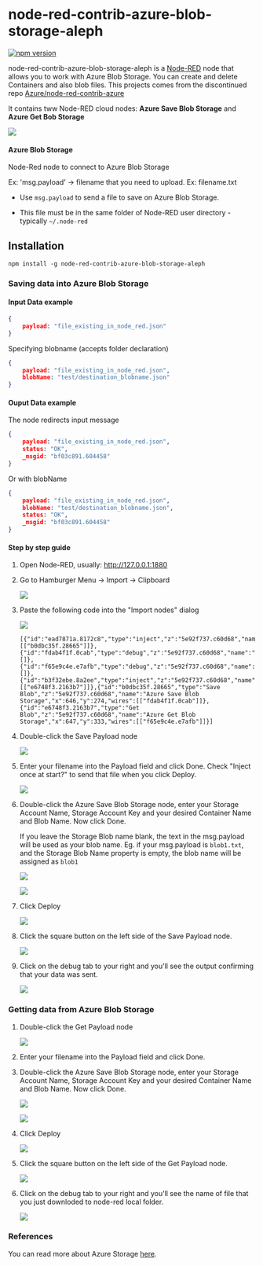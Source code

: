 # node-red-contrib-azure-blob-storage-aleph
[![npm version](https://badge.fury.io/js/node-red-contrib-azure-blob-storage-aleph.svg)](https://badge.fury.io/js/node-red-contrib-azure-blob-storage-aleph)

node-red-contrib-azure-blob-storage-aleph is a <a href="http://nodered.org" target="_new">Node-RED</a> node that allows you to work with Azure Blob Storage. You can create and delete Containers and also blob files.
This projects comes from the discontinued repo 
<a href="https://github.com/Azure/node-red-contrib-azure" target="_new">Azure/node-red-contrib-azure</a>


It contains tww Node-RED cloud nodes: **Azure Save Blob Storage** and **Azure Get Bob Storage**

![](https://raw.githubusercontent.com/javis86/node-red-contrib-azure-blob-storage-aleph/main/images/flow-nodes.PNG)

#### Azure Blob Storage

Node-Red node to connect to Azure Blob Storage


Ex: 'msg.payload' -> filename that you need to upload. Ex: filename.txt

- Use `msg.payload` to send a file to save on Azure Blob Storage.

- This file must be in the same folder of Node-RED user directory - typically `~/.node-red`


## Installation

```
npm install -g node-red-contrib-azure-blob-storage-aleph
```

### Saving data into Azure Blob Storage

#### Input Data example

```json
{
	payload: "file_existing_in_node_red.json"
}
```

Specifying blobname (accepts folder declaration)
```json
{
	payload: "file_existing_in_node_red.json",
    blobName: "test/destination_blobname.json"
}
```

#### Ouput Data example
The node redirects input message

```json
{
	payload: "file_existing_in_node_red.json",
	status: "OK",
	_msgid: "bf03c891.604458"
}
```
Or with blobName
```json
{
	payload: "file_existing_in_node_red.json",
    blobName: "test/destination_blobname.json",
	status: "OK",
	_msgid: "bf03c891.604458"
}
```

#### Step by step guide

1. Open Node-RED, usually: <http://127.0.0.1:1880>

2. Go to Hamburger Menu -> Import -> Clipboard

    ![](https://raw.githubusercontent.com/javis86/node-red-contrib-azure-blob-storage-aleph/main/images/import-clip.png)

3. Paste the following code into the "Import nodes" dialog

    ![](https://raw.githubusercontent.com/javis86/node-red-contrib-azure-blob-storage-aleph/main/images/import-nodes.PNG)

    ```
    [{"id":"ead7871a.8172c8","type":"inject","z":"5e92f737.c60d68","name":"Payload","topic":"","payload":"DocumentTest.txt","payloadType":"str","repeat":"","crontab":"","once":false,"x":436,"y":273,"wires":[["b0dbc35f.28665"]]},{"id":"fdab4f1f.0cab","type":"debug","z":"5e92f737.c60d68","name":"Log","active":true,"console":"false","complete":"true","x":846,"y":273,"wires":[]},{"id":"f65e9c4e.e7afb","type":"debug","z":"5e92f737.c60d68","name":"Log","active":true,"console":"false","complete":"true","x":846,"y":333,"wires":[]},{"id":"b3f32ebe.8a2ee","type":"inject","z":"5e92f737.c60d68","name":"Payload","topic":"","payload":"DocumentTest.txt","payloadType":"str","repeat":"","crontab":"","once":false,"x":436,"y":333,"wires":[["e6748f3.2163b7"]]},{"id":"b0dbc35f.28665","type":"Save Blob","z":"5e92f737.c60d68","name":"Azure Save Blob Storage","x":646,"y":274,"wires":[["fdab4f1f.0cab"]]},{"id":"e6748f3.2163b7","type":"Get Blob","z":"5e92f737.c60d68","name":"Azure Get Blob Storage","x":647,"y":333,"wires":[["f65e9c4e.e7afb"]]}]
    ```
4. Double-click the Save Payload node

    ![](https://raw.githubusercontent.com/javis86/node-red-contrib-azure-blob-storage-aleph/main/images/save-payload.PNG)

5. Enter your filename into the Payload field and click Done. Check "Inject once at start?" to send that file when you click Deploy.

    ![](https://raw.githubusercontent.com/javis86/node-red-contrib-azure-blob-storage-aleph/main/images/save-payload-node.PNG)

6. Double-click the Azure Save Blob Storage node, enter your Storage Account Name, Storage Account Key and your desired Container Name and Blob Name. Now click Done.

    If you leave the Storage Blob name blank, the text in the msg.payload will be used as your blob name. Eg. if your msg.payload is ```blob1.txt```, and the Storage Blob Name property is empty, the blob name will be assigned as ```blob1```

    ![](https://raw.githubusercontent.com/javis86/node-red-contrib-azure-blob-storage-aleph/main/images/save-blob-node-selected.PNG) 
    
    ![](https://raw.githubusercontent.com/javis86/node-red-contrib-azure-blob-storage-aleph/main/images/save-blob-node.PNG)

7. Click Deploy

    ![](https://raw.githubusercontent.com/javis86/node-red-contrib-azure-blob-storage-aleph/main/images/deploy.png)

8. Click the square button on the left side of the Save Payload node.
   
    ![](https://raw.githubusercontent.com/javis86/node-red-contrib-azure-blob-storage-aleph/main/images/save-payload.PNG)

9. Click on the debug tab to your right and you'll see the output confirming that your data was sent.

    ![](https://raw.githubusercontent.com/javis86/node-red-contrib-azure-blob-storage-aleph/main/images/save-blob-output.PNG)


### Getting data from Azure Blob Storage

1. Double-click the Get Payload node

    ![](https://raw.githubusercontent.com/javis86/node-red-contrib-azure-blob-storage-aleph/main/images/get-payload.PNG)

2. Enter your filename into the Payload field and click Done.

3. Double-click the Azure Save Blob Storage node, enter your Storage Account Name, Storage Account Key and your desired Container Name and Blob Name. Now click Done.

    ![](https://raw.githubusercontent.com/javis86/node-red-contrib-azure-blob-storage-aleph/main/images/get-blob-node-selected.PNG) 
    
    ![](https://raw.githubusercontent.com/javis86/node-red-contrib-azure-blob-storage-aleph/main/images/save-blob-node.PNG)

4. Click Deploy

    ![](https://raw.githubusercontent.com/javis86/node-red-contrib-azure-blob-storage-aleph/main/images/deploy.png)

5. Click the square button on the left side of the Get Payload node.
   
    ![](https://raw.githubusercontent.com/javis86/node-red-contrib-azure-blob-storage-aleph/main/images/get-payload.PNG)

6. Click on the debug tab to your right and you'll see the name of file that you just downloded to node-red local folder.

    ![](https://raw.githubusercontent.com/javis86/node-red-contrib-azure-blob-storage-aleph/main/images/get-blob-output.PNG)

### References
You can read more about Azure Storage [here](https://docs.microsoft.com/en-us/azure/storage/).